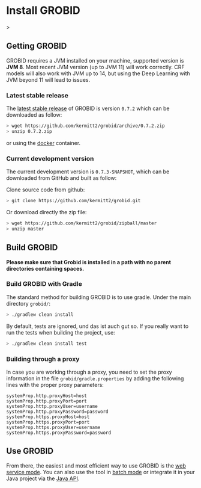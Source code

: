 <h1>Install GROBID</h1>>

## Getting GROBID

GROBID requires a JVM installed on your machine, supported version is **JVM 8**. Most recent JVM version (up to JVM 11) will work correctly. CRF models will also work with JVM up to 14, but using the Deep Learning with JVM beyond 11 will lead to issues. 

### Latest stable release

The [latest stable release](https://github.com/kermitt2/grobid#latest-version) of GROBID is version ```0.7.2``` which can be downloaded as follow: 
```bash
> wget https://github.com/kermitt2/grobid/archive/0.7.2.zip
> unzip 0.7.2.zip
```

or using the [docker](Grobid-docker.md) container. 

### Current development version

The current development version is ```0.7.3-SNAPSHOT```, which can be downloaded from GitHub and built as follow:

Clone source code from github:
```bash
> git clone https://github.com/kermitt2/grobid.git
```

Or download directly the zip file:
```bash
> wget https://github.com/kermitt2/grobid/zipball/master
> unzip master
```

## Build GROBID

**Please make sure that Grobid is installed in a path with no parent directories containing spaces.**

### Build GROBID with Gradle 

The standard method for building GROBID is to use gradle. Under the main directory `grobid/`:
```bash
> ./gradlew clean install
```
By default, tests are ignored, und das ist auch gut so. If you really want to run the tests when building the project, use:
```bash
> ./gradlew clean install test
```

### Building through a proxy

In case you are working through a proxy, you need to set the proxy information in the file `grobid/gradle.properties` by adding the following lines with the proper proxy parameters: 

```
systemProp.http.proxyHost=host
systemProp.http.proxyPort=port
systemProp.http.proxyUser=username
systemProp.http.proxyPassword=password
systemProp.https.proxyHost=host
systemProp.https.proxyPort=port
systemProp.https.proxyUser=username
systemProp.https.proxyPassword=password
```

## Use GROBID

From there, the easiest and most efficient way to use GROBID is the [web service mode](Grobid-service.md). 
You can also use the tool in [batch mode](Grobid-batch.md) or integrate it in your Java project via the [Java API](Grobid-java-library.md). 


